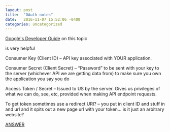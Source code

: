 ```yaml
---
layout: post
title:  "OAuth notes"
date:   2016-11-07 15:52:06 -0400
categories: uncategorized
---
```


<a href="https://developers.google.com/api-client-library/python/guide/aaa_oauth">Google's Developer Guide</a> on this topic

is very helpful

Consumer Key (Client ID) – API key associated with YOUR application.

Consumer Secret (Client Secret) – “Password” to be sent with your key to the server (whichever API we are getting data from) to make sure you own the application you say you do

Access Token / Secret – Issued to US by the server. Gives us privileges of what we can do, see, etc, provided when making API endpoint requests.

To get token sometimes use a redirect URI? – you put in client ID and stuff in and url and it spits out a new page url with your token… is it just an arbitrary website?

<a href="http://stackoverflow.com/questions/13281084/whats-a-redirect-uri-how-does-it-apply-to-ios-app-for-oauth2-0">ANSWER</a>
